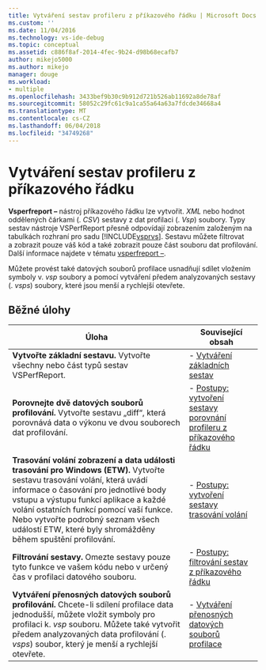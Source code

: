 ```yaml
---
title: Vytváření sestav profileru z příkazového řádku | Microsoft Docs
ms.custom: ''
ms.date: 11/04/2016
ms.technology: vs-ide-debug
ms.topic: conceptual
ms.assetid: c886f8af-2014-4fec-9b24-d98b68ecafb7
author: mikejo5000
ms.author: mikejo
manager: douge
ms.workload:
- multiple
ms.openlocfilehash: 3433bef9b30c9b912d721b526ab11692a8de78af
ms.sourcegitcommit: 58052c29fc61c9a1ca55a64a63a7fdcde34668a4
ms.translationtype: MT
ms.contentlocale: cs-CZ
ms.lasthandoff: 06/04/2018
ms.locfileid: "34749268"
---
```

# <a name="create-profiler-reports-from-the-command-line"></a>Vytváření sestav profileru z příkazového řádku
**Vsperfreport –** nástroj příkazového řádku lze vytvořit. *XML* nebo hodnot oddělených čárkami (. *CSV*) sestavy z dat profilaci (. *Vsp*) soubory. Typy sestav nástroje VSPerfReport přesně odpovídají zobrazením založeným na tabulkách rozhraní pro sadu [!INCLUDE[vsprvs](../code-quality/includes/vsprvs_md.md)]. Sestavu můžete filtrovat a zobrazit pouze váš kód a také zobrazit pouze část souboru dat profilování. Další informace najdete v tématu [vsperfreport –](../profiling/vsperfreport.md).  
  
 Můžete provést také datových souborů profilace usnadňují sdílet vložením symboly v. *vsp* soubory a pomocí vytváření předem analyzovaných sestavy (. *vsps*) soubory, které jsou menší a rychlejší otevřete.  
  
## <a name="common-tasks"></a>Běžné úlohy
  
|Úloha|Související obsah|  
|----------|---------------------|  
|**Vytvořte základní sestavu.** Vytvořte všechny nebo část typů sestav VSPerfReport.|-   [Vytváření základních sestav](../profiling/creating-basic-profiling-reports-from-the-command-line.md)|  
|**Porovnejte dvě datových souborů profilování.** Vytvořte sestavu „diff“, která porovnává data o výkonu ve dvou souborech dat profilování.|-   [Postupy: vytvoření sestavy porovnání profileru z příkazového řádku](../profiling/how-to-create-a-profiler-comparison-report-from-a-command-prompt.md)|  
|**Trasování volání zobrazení a data události trasování pro Windows (ETW).** Vytvořte sestavu trasování volání, která uvádí informace o časování pro jednotlivé body vstupu a výstupu funkcí aplikace a každé volání ostatních funkcí pomocí vaší funkce. Nebo vytvořte podrobný seznam všech událostí ETW, které byly shromážděny během spuštění profilování.|-   [Postupy: vytvoření sestavy trasování volání](../profiling/how-to-create-a-profiling-tools-call-trace-report.md)|  
|**Filtrování sestavy.** Omezte sestavy pouze tyto funkce ve vašem kódu nebo v určený čas v profilaci datového souboru.|-   [Postupy: filtrování sestav z příkazového řádku](../profiling/how-to-filter-reports-from-the-command-line.md)|  
|**Vytváření přenosných datových souborů profilování.** Chcete-li sdílení profilace data jednodušší, můžete vložit symboly pro profilaci k. *vsp* souboru. Můžete také vytvořit předem analyzovaných data profilování (. *vsps*) soubor, který je menší a rychlejší otevřete.|-   [Vytváření přenosných datových souborů profilace](../profiling/creating-portable-profiling-data-files-from-the-command-line.md)|